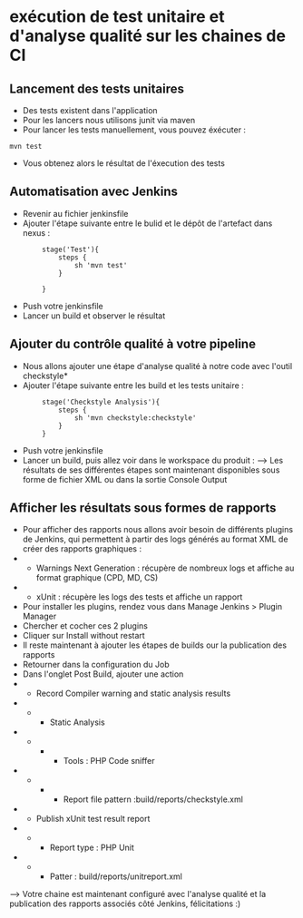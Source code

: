 # exécution de test unitaire et d'analyse qualité sur les chaines de CI

## Lancement des tests unitaires
* Des tests existent dans l'application
* Pour les lancers nous utilisons junit via maven
* Pour lancer les tests manuellement, vous pouvez éxécuter : 
```
mvn test
```
* Vous obtenez alors le résultat de l'éxecution des tests 

## Automatisation avec Jenkins

* Revenir au fichier jenkinsfile
* Ajouter l'étape suivante entre le bulid et le dépôt de l'artefact dans nexus :

```
        stage('Test'){
            steps {
                sh 'mvn test'
            }

        }
```
* Push votre jenkinsfile
* Lancer un build et observer le résultat

## Ajouter du contrôle qualité à votre pipeline

* Nous allons ajouter une étape d'analyse qualité à notre code avec l'outil checkstyle*
* Ajouter l'étape suivante entre les build et les tests unitaire :

```
        stage('Checkstyle Analysis'){
            steps {
                sh 'mvn checkstyle:checkstyle'
            }
        }
```
* Push votre jenkinsfile
* Lancer un build, puis allez voir dans le workspace du produit :
--> Les résultats de ses différentes étapes sont maintenant disponibles sous forme de fichier XML ou dans la sortie Console Output


## Afficher les résultats sous formes de rapports
* Pour afficher des rapports nous allons avoir besoin de différents plugins de Jenkins, qui permettent à partir des logs générés au format XML de créer des rapports graphiques :
* * Warnings Next Generation : récupère de nombreux logs et affiche au format graphique (CPD, MD, CS)
* * xUnit : récupère les logs des tests et affiche un rapport
* Pour installer les plugins, rendez vous dans Manage Jenkins > Plugin Manager 
* Chercher et cocher ces 2 plugins 
* Cliquer sur Install without restart
* Il reste maintenant à ajouter les étapes de builds our la publication des rapports
* Retourner dans la configuration du Job
* Dans l'onglet Post Build, ajouter une action
* * Record Compiler warning and static analysis results
* * * Static Analysis
* * * * Tools : PHP Code sniffer
* * * * Report file pattern :build/reports/checkstyle.xml
* * Publish xUnit test result report
* * * Report type  : PHP Unit
* * * Patter : build/reports/unitreport.xml

--> Votre chaine est maintenant configuré avec l'analyse qualité et la publication des rapports associés côté Jenkins, félicitations :)
